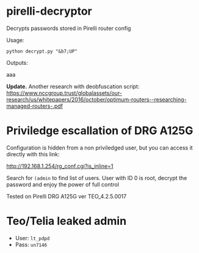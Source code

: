 # pirelli-decryptor

Decrypts passwords stored in Pirelli router config

Usage:

`python decrypt.py "&b7;UP"`

Outputs:

aaa

**Update.** Another research with deobfuscation script: https://www.nccgroup.trust/globalassets/our-research/us/whitepapers/2016/october/optimum-routers--researching-managed-routers-.pdf

# Priviledge escallation of DRG A125G

Configuration is hidden from a non priviledged user, but you can access it directly with this link:

http://192.168.1.254/rg_conf.cgi?is_inline=1

Search for `(admin` to find list of users. User with ID 0 is root, decrypt the password and enjoy the power of full control

Tested on Pirelli DRG A125G ver TEO_4.2.5.0017	

# Teo/Telia leaked admin

* User: `lt_pdpd`
* Pass: `un7146`
